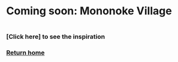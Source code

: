 # Coming soon: Mononoke Village
![]()
### [Click here] to see the inspiration

### [Return home](https://github.com/mollyjones2023/ghibli-simulacrum/tree/main#readme)

